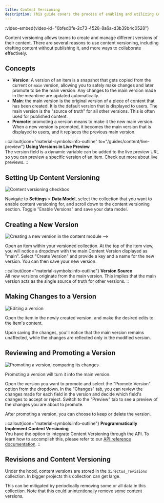 ```yaml
---
title: Content Versioning
description: This guide covers the process of enabling and utilizing Content Versioning in Directus.
---
```


:video-embed{video-id="0bfed0fe-2c73-4528-8a6a-d3b39b4c0528"}

Content versioning allows teams to create and manage different versions of their content. There are several reasons to
use content versioning, including drafting content without publishing it, and more ways to collaborate effectively.

## Concepts

- **Version**: A version of an item is a snapshot that gets copied from the current or `main` version, allowing you to safely make changes and later promote to be the main version. Any changes to the main version made in the meantime are updated automatically.
- **Main**: the main version is the original version of a piece of content that has been created. It is the default version that is displayed to users. The main version is the "source of truth" for all other versions. This is often used for published content.
- **Promote**: promoting a version means to make it the new main version. When a new version is promoted, it becomes the main version that is displayed to users, and it replaces the previous main version.


::callout{icon="material-symbols:info-outline" to="/guides/content/live-preview"}
**Using Versions in Live Preview**  
The version field is a dynamic variable can be added to the live preview URL so you can preview a specific version of an item. Check out more about live previews.
::

## Setting Up Content Versioning

![Content versioning checkbox](/img/26a59b99-55e9-4185-83f3-f8945ace589e.webp)

Navigate to **Settings** > **Data Model**, select the collection that you want to enable content versioning for, and scroll down to the content versioning section. Toggle "Enable Versions" and save your data model.

## Creating a New Version

![Creating a new version in the content module](/img/bb353039-325c-4e4e-afaa-98a9ce2032d7.webp) -->

Open an item within your versioned collection. At the top of the item view, you will notice a dropdown with the main Content Version displayed as "main". Select "Create Version" and provide a key and a name for the new version. You can then save your new version.

::callout{icon="material-symbols:info-outline"}
**Version Source**  
All new versions originate from the main version. This implies that the main version acts as the single source of truth
for other versions.
::

## Making Changes to a Version

![Editing a version](/img/03d58f08-491a-4d5a-9fd8-4c007d800b5b.webp)

Open the item in the newly created version, and make the desired edits to the item's content.

Upon saving the changes, you'll notice that the main version remains unaffected, while the changes are reflected only in the modified version.

## Reviewing and Promoting a Version

![Promoting a version, comparing its changes](/img/2eef0c84-877c-43c3-9a15-72366f637f9e.webp)

Promoting a version will turn it into the main version.

Open the version you want to promote and select the "Promote Version" option from the dropdown. In the "Changes" tab, you can review the changes made for each field in the version and decide which field's changes to accept or reject. Switch to the "Preview" tab to see a preview of the changes you are about to promote. 

After promoting a version, you can choose to keep or delete the version.

::callout{icon="material-symbols:info-outline"}
**Programmatically Implement Content Versioning**  
You have the option to integrate Content Versioning through the API. To learn how to accomplish this, please refer to
our [API reference documentation](/api/versions).
::

## Revisions and Content Versioning

Under the hood, content versions are stored in the `directus_revisions` collection. In bigger projects this collection
can get large.

This can be mitigated by periodically removing some or all data in this collection. Note that this could
unintentionally remove some content versions.
